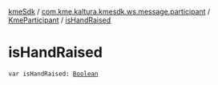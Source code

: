 [kmeSdk](../../index.md) / [com.kme.kaltura.kmesdk.ws.message.participant](../index.md) / [KmeParticipant](index.md) / [isHandRaised](./is-hand-raised.md)

# isHandRaised

`var isHandRaised: `[`Boolean`](https://kotlinlang.org/api/latest/jvm/stdlib/kotlin/-boolean/index.html)